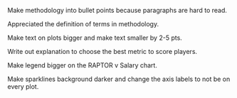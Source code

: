 Make methodology into bullet points because paragraphs are hard to read.

Appreciated the definition of terms in methodology.

Make text on plots bigger and make text smaller by 2-5 pts.

Write out explanation to choose the best metric to score players.

Make legend bigger on the RAPTOR v Salary chart.

Make sparklines background darker and change the axis labels to not be on every plot.